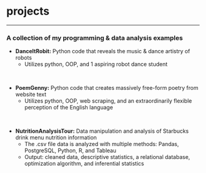 # projects
---
 ### A collection of my programming & data analysis examples
 

 
 + **DanceItRobit:** Python code that reveals the music & dance artistry of robots
   + Utilizes python, OOP, and 1 aspiring robot dance student
 <p>&nbsp;</p>
 
 + **PoemGenny:** Python code that creates massively free-form poetry from website text
   + Utilizes python, OOP, web scraping, and an extraordinarily flexible perception of the English language
<p>&nbsp;</p>

 + **NutritionAnalysisTour:** Data manipulation and analysis of Starbucks drink menu nutrition information
   + The .csv file data is analyzed with multiple methods: Pandas, PostgreSQL, Python, R, and Tableau
   + Output: cleaned data, descriptive statistics, a relational database, optimization algorithm, and inferential statistics

